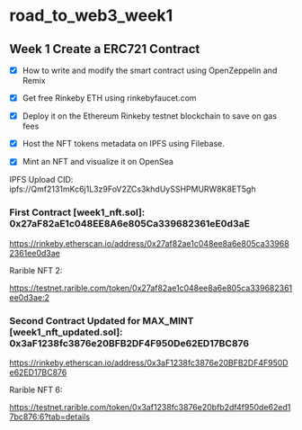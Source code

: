 # road_to_web3_week1

## Week 1 Create a ERC721 Contract

- [x] How to write and modify the smart contract using OpenZeppelin and Remix
- [x] Get free Rinkeby ETH using rinkebyfaucet.com
- [x] Deploy it on the Ethereum Rinkeby testnet blockchain to save on gas fees
- [x] Host the NFT tokens metadata on IPFS using Filebase.
- [x] Mint an NFT and visualize it on OpenSea


IPFS Upload CID:
ipfs://Qmf2131mKc6j1L3z9FoV2ZCs3khdUySSHPMURW8K8ET5gh


### First Contract [week1_nft.sol]:  0x27aF82aE1c048EE8A6e805Ca339682361eE0d3aE

https://rinkeby.etherscan.io/address/0x27af82ae1c048ee8a6e805ca339682361ee0d3ae

Rarible NFT 2:

https://testnet.rarible.com/token/0x27af82ae1c048ee8a6e805ca339682361ee0d3ae:2



### Second Contract Updated for MAX_MINT [week1_nft_updated.sol]: 0x3aF1238fc3876e20BFB2DF4F950De62ED17BC876

https://rinkeby.etherscan.io/address/0x3aF1238fc3876e20BFB2DF4F950De62ED17BC876

Rarible NFT 6:

https://testnet.rarible.com/token/0x3af1238fc3876e20bfb2df4f950de62ed17bc876:6?tab=details


